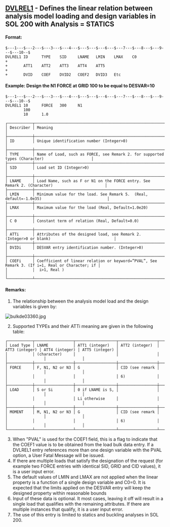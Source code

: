 ## [DVLREL1](https://nexus.hexagon.com/documentationcenter/bundle/MSC_Nastran_2022.4/page/Nastran_Combined_Book/qrg/bulkde/TOC.DVLREL1.xhtml) - Defines the linear relation between analysis model loading and design variables in SOL 200 with Analysis = STATICS

#### Format:

```nastran
$---1---$---2---$---3---$---4---$---5---$---6---$---7---$---8---$---9---$---10--$
DVLREL1 ID      TYPE    SID     LNAME   LMIN    LMAX    C0              +       
+       ATT1    ATT2    ATT3    ATT4    ATT5                            +       
+       DVID    COEF    DVID2   COEF2   DVID3   Etc                             
```

#### Example: Design the N1 FORCE at GRID 100 to be equal to DESVAR=10

```nastran
$---1---$---2---$---3---$---4---$---5---$---6---$---7---$---8---$---9---$---10--$
DVLREL1 10      FORCE   300     N1                                              
        100                                                                     
        10      1.0                                                             
```

```text
┌───────────┬────────────────────────────────────────────────────────────────────────────────────────────────┐
│ Describer │ Meaning                                                                                        │
├───────────┼────────────────────────────────────────────────────────────────────────────────────────────────┤
│ ID        │ Unique identification number (Integer>0)                                                       │
├───────────┼────────────────────────────────────────────────────────────────────────────────────────────────┤
│ TYPE      │ Name of Load, such as FORCE, see Remark 2. for supported types (Character)                     │
├───────────┼────────────────────────────────────────────────────────────────────────────────────────────────┤
│ SID       │ Load set ID (Integer>0)                                                                        │
├───────────┼────────────────────────────────────────────────────────────────────────────────────────────────┤
│ LNAME     │ Load Name, such as F or N1 on the FORCE entry. See Remark 2. (Character)                       │
├───────────┼────────────────────────────────────────────────────────────────────────────────────────────────┤
│ LMIN      │ Minimum value for the load. See Remark 5.  (Real, default=-1.0e35)                             │
├───────────┼────────────────────────────────────────────────────────────────────────────────────────────────┤
│ LMAX      │ Maximum value for the load (Real, Default=1.0e20)                                              │
├───────────┼────────────────────────────────────────────────────────────────────────────────────────────────┤
│ C 0       │ Constant term of relation (Real, Default=0.0)                                                  │
├───────────┼────────────────────────────────────────────────────────────────────────────────────────────────┤
│ ATTi      │ Attributes of the designed load, see Remark 2. (Integer>0 or blank)                            │
├───────────┼────────────────────────────────────────────────────────────────────────────────────────────────┤
│ DVIDi     │ DESVAR entry identification number. (Integer>0)                                                │
├───────────┼────────────────────────────────────────────────────────────────────────────────────────────────┤
│ COEFi     │ Coefficient of linear relation or keyword=”PVAL”, See Remark 3. (If i=1, Real or Character; if │
│           │  i>1, Real )                                                                                   │
└───────────┴────────────────────────────────────────────────────────────────────────────────────────────────┘
```

#### Remarks:

1. The relationship between the analysis model load and the design variables is given by:

![bulkde03360.jpg](https://help-be.hexagonmi.com/bundle/MSC_Nastran_2022.4/page/Nastran_Combined_Book/qrg/bulkde/../../../assets/bulkde03360.jpg?_LANG=enus)  

2. Supported TYPEs and their ATTi meaning are given in the following table:

```text
┌───────────┬─────────────────┬──────────────────┬─────────────────┬────────────────┬────────────────┬────────────────┐
│ Load Type │ LNAME           │ ATT1 (integer)   │ ATT2 (integer)  │ ATT3 (integer) │ ATT4 (integer) │ ATT5 (integer) │
│           │ (character)     │                  │                 │                │                │                │
├───────────┼─────────────────┼──────────────────┼─────────────────┼────────────────┼────────────────┼────────────────┤
│ FORCE     │ F, N1, N2 or N3 │ G                │ CID (see remark │                │                │                │
│           │                 │                  │ 6)              │                │                │                │
├───────────┼─────────────────┼──────────────────┼─────────────────┼────────────────┼────────────────┼────────────────┤
│ LOAD      │ S or Si         │ 0 if LNAME is S, │                 │                │                │                │
│           │                 │ Li otherwise     │                 │                │                │                │
├───────────┼─────────────────┼──────────────────┼─────────────────┼────────────────┼────────────────┼────────────────┤
│ MOMENT    │ M, N1, N2 or N3 │ G                │ CID (see remark │                │                │                │
│           │                 │                  │ 6)              │                │                │                │
└───────────┴─────────────────┴──────────────────┴─────────────────┴────────────────┴────────────────┴────────────────┘
```

3. When "PVAL" is used for the COEF1 field, this is a flag to indicate that the COEF1 value is to be obtained from the load bulk data entry. If a DVLREL1 entry references more than one design variable with the PVAL option, a User Fatal Message will be issued.
4. If there are multiple loads that satisfy the designation of the request (for example two FORCE entries with identical SID, GRID and CID values), it is a user input error.
5. The default values of LMIN and LMAX are not applied when the linear property is a function of a single design variable and C0=0. It is expected that the limits applied on the DESVAR entry will keep the designed property within reasonable bounds
6. Input of these data is optional. It most cases, leaving it off will result in a single load that qualifies with the remaining attributes. If there are multiple instances that qualify, it is a user input error.
7. The use of this entry is limited to statics and buckling analyses in SOL 200.

